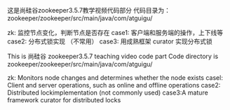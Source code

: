 这是尚硅谷zookeeper3.5.7教学视频代码部分
代码目录为：zookeeper/zookeeper/src/main/java/com/atguigu/

zk: 监控节点变化，判断节点是否存在
case1: 客户端和服务端的操作，上下线等
case2: 分布式锁实现 （不常用）
case3: 用成熟框架 curator 实现分布式锁

This is 尚硅谷 zookeeper3.5.7 teaching video code part
Code directory is zookeeper/zookeeper/src/main/java/com/atguigu/

zk: Monitors node changes and determines whether the node exists
casel: Client and server operations, such as online and offline operations
case2: Distributed lockimplementation (not commonly used)
case3:A mature framework curator for distributed locks